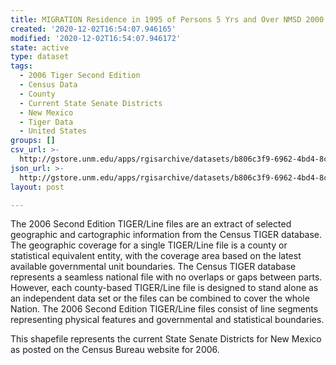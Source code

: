 ```yaml
---
title: MIGRATION Residence in 1995 of Persons 5 Yrs and Over NMSD 2000
created: '2020-12-02T16:54:07.946165'
modified: '2020-12-02T16:54:07.946172'
state: active
type: dataset
tags:
  - 2006 Tiger Second Edition
  - Census Data
  - County
  - Current State Senate Districts
  - New Mexico
  - Tiger Data
  - United States
groups: []
csv_url: >-
  http://gstore.unm.edu/apps/rgisarchive/datasets/b806c3f9-6962-4bd4-8c42-b5b4da15d118/nms280data366563592_sts_view.derived.csv
json_url: >-
  http://gstore.unm.edu/apps/rgisarchive/datasets/b806c3f9-6962-4bd4-8c42-b5b4da15d118/nms280data366563592_sts_view.derived.json
layout: post

---
```

The 2006 Second Edition TIGER/Line files are an extract of selected geographic and cartographic information from the Census TIGER database.  The geographic coverage for a single TIGER/Line file is a county or statistical equivalent entity, with the coverage area based on the latest available governmental unit boundaries. The Census TIGER database represents a seamless national file with no overlaps or gaps between parts.  However, each county-based TIGER/Line file is designed to stand alone as an independent data set or the files can be combined to cover the whole Nation.  The 2006 Second Edition  TIGER/Line files consist of line segments representing physical features and governmental and statistical boundaries.  

This shapefile represents the current State Senate Districts for New Mexico as posted on the Census Bureau website for 2006.
